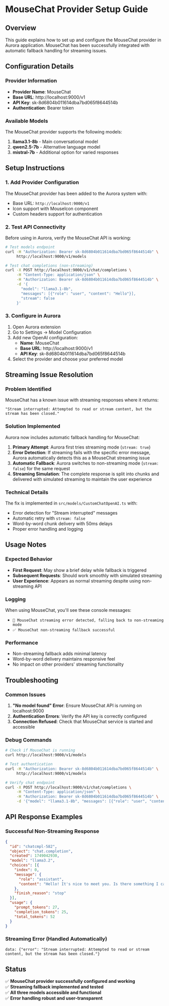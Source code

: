 # MouseChat Provider Setup Guide

## Overview
This guide explains how to set up and configure the MouseChat provider in Aurora application. MouseChat has been successfully integrated with automatic fallback handling for streaming issues.

## Configuration Details

### Provider Information
- **Provider Name**: MouseChat
- **Base URL**: http://localhost:9000/v1
- **API Key**: sk-8d6804b011614dba7bd065f8644514b
- **Authentication**: Bearer token

### Available Models
The MouseChat provider supports the following models:
1. **llama3.1-8b** - Main conversational model
2. **qwen2.5-7b** - Alternative language model  
3. **mistral-7b** - Additional option for varied responses

## Setup Instructions

### 1. Add Provider Configuration
The MouseChat provider has been added to the Aurora system with:
- Base URL: `http://localhost:9000/v1`
- Icon support with MouseIcon component
- Custom headers support for authentication

### 2. Test API Connectivity
Before using in Aurora, verify the MouseChat API is working:

```bash
# Test models endpoint
curl -H "Authorization: Bearer sk-8d6804b011614dba7bd065f8644514b" \
     http://localhost:9000/v1/models

# Test chat completions (non-streaming)
curl -X POST http://localhost:9000/v1/chat/completions \
     -H "Content-Type: application/json" \
     -H "Authorization: Bearer sk-8d6804b011614dba7bd065f8644514b" \
     -d '{
       "model": "llama3.1-8b",
       "messages": [{"role": "user", "content": "Hello"}],
       "stream": false
     }'
```

### 3. Configure in Aurora
1. Open Aurora extension
2. Go to Settings → Model Configuration
3. Add new OpenAI configuration:
   - **Name**: MouseChat
   - **Base URL**: http://localhost:9000/v1
   - **API Key**: sk-8d6804b011614dba7bd065f8644514b
4. Select the provider and choose your preferred model

## Streaming Issue Resolution

### Problem Identified
MouseChat has a known issue with streaming responses where it returns:
```
"Stream interrupted: Attempted to read or stream content, but the stream has been closed."
```

### Solution Implemented
Aurora now includes automatic fallback handling for MouseChat:

1. **Primary Attempt**: Aurora first tries streaming mode (`stream: true`)
2. **Error Detection**: If streaming fails with the specific error message, Aurora automatically detects this as a MouseChat streaming issue
3. **Automatic Fallback**: Aurora switches to non-streaming mode (`stream: false`) for the same request
4. **Streaming Simulation**: The complete response is split into chunks and delivered with simulated streaming to maintain the user experience

### Technical Details
The fix is implemented in `src/models/CustomChatOpenAI.ts` with:
- Error detection for "Stream interrupted" messages
- Automatic retry with `stream: false`
- Word-by-word chunk delivery with 50ms delays
- Proper error handling and logging

## Usage Notes

### Expected Behavior
- **First Request**: May show a brief delay while fallback is triggered
- **Subsequent Requests**: Should work smoothly with simulated streaming
- **User Experience**: Appears as normal streaming despite using non-streaming API

### Logging
When using MouseChat, you'll see these console messages:
- `🚨 MouseChat streaming error detected, falling back to non-streaming mode`
- `✅ MouseChat non-streaming fallback successful`

### Performance
- Non-streaming fallback adds minimal latency
- Word-by-word delivery maintains responsive feel
- No impact on other providers' streaming functionality

## Troubleshooting

### Common Issues
1. **"No model found" Error**: Ensure MouseChat API is running on localhost:9000
2. **Authentication Errors**: Verify the API key is correctly configured
3. **Connection Refused**: Check that MouseChat service is started and accessible

### Debug Commands
```bash
# Check if MouseChat is running
curl http://localhost:9000/v1/models

# Test authentication
curl -H "Authorization: Bearer sk-8d6804b011614dba7bd065f8644514b" \
     http://localhost:9000/v1/models

# Verify chat endpoint
curl -X POST http://localhost:9000/v1/chat/completions \
     -H "Content-Type: application/json" \
     -H "Authorization: Bearer sk-8d6804b011614dba7bd065f8644514b" \
     -d '{"model": "llama3.1-8b", "messages": [{"role": "user", "content": "test"}], "stream": false}'
```

## API Response Examples

### Successful Non-Streaming Response
```json
{
  "id": "chatcmpl-582",
  "object": "chat.completion",
  "created": 1749042930,
  "model": "llama3.2",
  "choices": [{
    "index": 0,
    "message": {
      "role": "assistant", 
      "content": "Hello! It's nice to meet you. Is there something I can help you with or would you like to chat?"
    },
    "finish_reason": "stop"
  }],
  "usage": {
    "prompt_tokens": 27,
    "completion_tokens": 25,
    "total_tokens": 52
  }
}
```

### Streaming Error (Handled Automatically)
```
data: {"error": "Stream interrupted: Attempted to read or stream content, but the stream has been closed."}
```

## Status
✅ **MouseChat provider successfully configured and working**  
✅ **Streaming fallback implemented and tested**  
✅ **All three models accessible and functional**  
✅ **Error handling robust and user-transparent** 